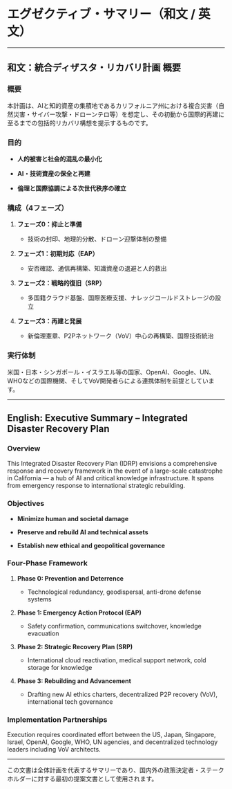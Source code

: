 # エグゼクティブ・サマリー（和文 / 英文）

---

## 和文：統合ディザスタ・リカバリ計画 概要

### 概要

本計画は、AIと知的資産の集積地であるカリフォルニア州における複合災害（自然災害・サイバー攻撃・ドローンテロ等）を想定し、その初動から国際的再建に至るまでの包括的リカバリ構想を提示するものです。

### 目的

- **人的被害と社会的混乱の最小化**
    
- **AI・技術資産の保全と再建**
    
- **倫理と国際協調による次世代秩序の確立**
    

### 構成（4フェーズ）

1. **フェーズ0：抑止と準備**
    
    - 技術の封印、地理的分散、ドローン迎撃体制の整備
        
2. **フェーズ1：初期対応（EAP）**
    
    - 安否確認、通信再構築、知識資産の退避と人的救出
        
3. **フェーズ2：戦略的復旧（SRP）**
    
    - 多国籍クラウド基盤、国際医療支援、ナレッジコールドストレージの設立
        
4. **フェーズ3：再建と発展**
    
    - 新倫理憲章、P2Pネットワーク（VoV）中心の再構築、国際技術統治
        

### 実行体制

米国・日本・シンガポール・イスラエル等の国家、OpenAI、Google、UN、WHOなどの国際機関、そしてVoV開発者らによる連携体制を前提としています。

---

## English: Executive Summary – Integrated Disaster Recovery Plan

### Overview

This Integrated Disaster Recovery Plan (IDRP) envisions a comprehensive response and recovery framework in the event of a large-scale catastrophe in California — a hub of AI and critical knowledge infrastructure. It spans from emergency response to international strategic rebuilding.

### Objectives

- **Minimize human and societal damage**
    
- **Preserve and rebuild AI and technical assets**
    
- **Establish new ethical and geopolitical governance**
    

### Four-Phase Framework

1. **Phase 0: Prevention and Deterrence**
    
    - Technological redundancy, geodispersal, anti-drone defense systems
        
2. **Phase 1: Emergency Action Protocol (EAP)**
    
    - Safety confirmation, communications switchover, knowledge evacuation
        
3. **Phase 2: Strategic Recovery Plan (SRP)**
    
    - International cloud reactivation, medical support network, cold storage for knowledge
        
4. **Phase 3: Rebuilding and Advancement**
    
    - Drafting new AI ethics charters, decentralized P2P recovery (VoV), international tech governance
        

### Implementation Partnerships

Execution requires coordinated effort between the US, Japan, Singapore, Israel, OpenAI, Google, WHO, UN agencies, and decentralized technology leaders including VoV architects.

---

この文書は全体計画を代表するサマリーであり、国内外の政策決定者・ステークホルダーに対する最初の提案文書として使用されます。